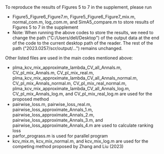 To reproduce the results of Figures 5 to 7 in the supplement, please run

- Figure5_Figure6_Figure7.m, Figure5_Figure6_Figure7_mix.m, normal_com.m, log_com.m, and SimA5_compare.m to store results of Figures 5 to 7 in the supplement
- Note: When running the above codes to store the results, we need to change the path ("C:/Users/dell/Desktop") of the output data at the end of the code to the current desktop path of the reader. The rest of the path ("2023.0257/scr/output/...") remains unchanged.

Other listed files are used in the main codes mentioned above:

- plma_kcv_mix_approximate_lambda_CV_all_Annals.m, CV_pl_mix_Annals.m, CV_pl_mix_real.m, plma_kcv_mix_approximate_lambda_CV_all_Annals_normal.m, CV_pl_mix_Annals_normal.m, CV_pl_mix_real_normal.m, plma_kcv_mix_approximate_lambda_CV_all_Annals_log.m, CV_pl_mix_Annals_log.m, and CV_pl_mix_real_log.m are used for the proposed method
- pairwise_loss.m, pairwise_loss_real.m, pairwise_loss_approximate_Annals_1.m, pairwise_loss_approximate_Annals_2.m, pairwise_loss_approximate_Annals_3.m, and pairwise_loss_approximate_Annals_4.m are used to calculate ranking loss
- parfor_prograss.m is used for parallel program
- kcv_mix.m, kcv_mix_normal.m, and kcv_mix_log.m are used for the competing method proposed by Zhang and Liu (2023)
